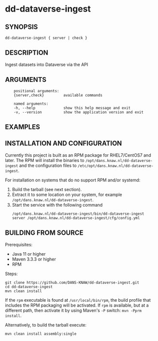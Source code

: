 dd-dataverse-ingest
===========

<!-- Remove this comment and extend the descriptions below -->


SYNOPSIS
--------

    dd-dataverse-ingest { server | check }


DESCRIPTION
-----------

Ingest datasets into Dataverse via the API


ARGUMENTS
---------

        positional arguments:
        {server,check}         available commands
        
        named arguments:
        -h, --help             show this help message and exit
        -v, --version          show the application version and exit

EXAMPLES
--------

<!-- Add examples of invoking this module from the command line or via HTTP other interfaces -->
    

INSTALLATION AND CONFIGURATION
------------------------------
Currently this project is built as an RPM package for RHEL7/CentOS7 and later. The RPM will install the binaries to
`/opt/dans.knaw.nl/dd-dataverse-ingest` and the configuration files to `/etc/opt/dans.knaw.nl/dd-dataverse-ingest`. 

For installation on systems that do no support RPM and/or systemd:

1. Build the tarball (see next section).
2. Extract it to some location on your system, for example `/opt/dans.knaw.nl/dd-dataverse-ingest`.
3. Start the service with the following command
   ```
   /opt/dans.knaw.nl/dd-dataverse-ingest/bin/dd-dataverse-ingest server /opt/dans.knaw.nl/dd-dataverse-ingest/cfg/config.yml 
   ```

BUILDING FROM SOURCE
--------------------
Prerequisites:

* Java 11 or higher
* Maven 3.3.3 or higher
* RPM

Steps:
    
    git clone https://github.com/DANS-KNAW/dd-dataverse-ingest.git
    cd dd-dataverse-ingest 
    mvn clean install

If the `rpm` executable is found at `/usr/local/bin/rpm`, the build profile that includes the RPM 
packaging will be activated. If `rpm` is available, but at a different path, then activate it by using
Maven's `-P` switch: `mvn -Pprm install`.

Alternatively, to build the tarball execute:

    mvn clean install assembly:single
